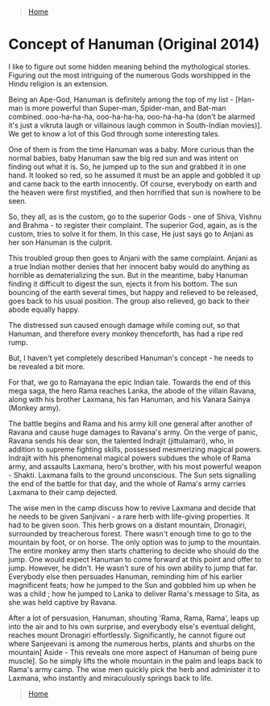 >[Home](../README.md)

# Concept of Hanuman (Original 2014)

I like to figure out some hidden meaning behind the mythological stories. Figuring  out the most intriguing of the numerous Gods worshipped in the Hindu religion is an extension. 

Being an Ape-God, Hanuman is definitely among the top of my list - [Han-man is more powerful than Super-man, Spider-man, and Bat-man combined. ooo-ha-ha-ha, ooo-ha-ha-ha, ooo-ha-ha-ha (don't be alarmed it's just a vikruta laugh or villainous laugh common in South-Indian movies)]. We get to know a lot of this God through some interesting tales.

One of them is from the time Hanuman was a baby. More curious than the normal babies, baby Hanuman saw the big red sun and was intent on finding out what it is. So, he jumped up to the sun and grabbed it in one hand. It looked so red, so he assumed it must be an apple and gobbled it up and came back to the earth innocently. Of course, everybody on earth and the heaven were first mystified, and then horrified that sun is nowhere to be seen.

So, they all, as is the custom, go to the superior Gods - one of Shiva, Vishnu and Brahma - to register their complaint. The superior God, again, as is the custom, tries to solve it for them. In this case, He just says go to Anjani as her son Hanuman is the culprit. 

This troubled group then goes to Anjani with the same complaint. Anjani as a true Indian mother denies that her innocent baby would do anything as horrible as dematerializing the sun. But in the meantime, baby Hanuman finding it difficult to digest the sun, ejects it from his bottom. The sun bouncing of the earth several times, but happy and relieved to be released, goes back to his usual position. The group also relieved, go back to their abode equally happy. 

The distressed sun caused enough damage while coming out, so that Hanuman, and therefore every monkey thenceforth, has had a ripe red rump. 


But, I haven't yet completely described Hanuman's concept - he needs to be revealed a bit more. 

For that, we go to Ramayana the epic Indian tale. Towards the end of this mega saga, the hero Rama reaches Lanka,  the abode of the villain Ravana, along with his brother Laxmana, his fan Hanuman, and his Vanara Sainya (Monkey army). 

The battle begins and Rama and his army kill one general after another of Ravana and cause huge damages to Ravana's army. On the verge of panic, Ravana sends his dear son, the talented Indrajit (jittulamari), who, in addition to supreme fighting skills, possessed mesmerizing magical powers. Indrajit with his phenomenal magical powers subdues the whole of Rama army, and assaults Laxmana, hero's brother, with his most powerful weapon - Shakti. Laxmana falls to the ground unconscious. The Sun sets signalling the end of the battle for that day, and the whole of Rama's army carries Laxmana to their camp dejected. 

The wise men in the camp discuss how to revive Laxmana and decide that he needs to be given Sanjivani - a rare herb with life-giving properties. It had to be given soon. This herb grows on a distant mountain, Dronagiri, surrounded by treacherous forest. There wasn't enough time to go to the mountain by foot, or on horse. The only option was to jump to the mountain. The entire monkey army then starts chattering to decide who should do the jump. One would expect Hanuman to come forward at this point and offer to jump. However, he didn't. He wasn't sure of his own ability to jump that far. Everybody else then persuades Hanuman, reminding him of his earlier magnificent feats; how he jumped to the Sun and gobbled him up when he was a child ; how he jumped to Lanka to deliver Rama's message to Sita, as she was held captive by Ravana. 

After a lot of persuasion, Hanuman, shouting  'Rama, Rama, Rama', leaps up into the air and to his own surprise, and everybody else's eventual delight, reaches mount Dronagiri effortlessly. Significantly, he cannot figure out where Sanjeevani is among the numerous herbs, plants and shurbs on the mountain[ Aside - This reveals one more aspect of Hanuman of being pure muscle]. So he simply lifts the whole mountain in the palm and leaps back to Rama's army camp. The wise men quickly pick the herb and administer it to Laxmana, who instantly and miraculously springs back to life. 

>[Home](../README.md)